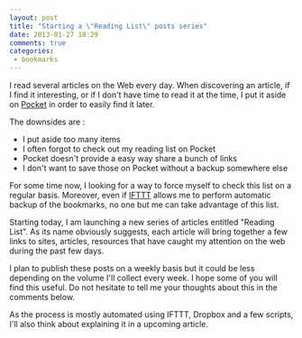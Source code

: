 ```yaml
---
layout: post
title: "Starting a \"Reading List\" posts series"
date: 2013-01-27 18:29
comments: true
categories: 
 - bookmarks
---
```


I read several articles on the Web every day.
When discovering an article, if I find it interesting, or if I don't have time to read it at the time, I put it aside on [Pocket][Pocket] in order to easily find it later. 

The downsides are :

 - I put aside too many items 
 - I often forgot to check out my reading list on Pocket
 - Pocket doesn't provide a easy way share a bunch of links
 - I don't want to save those on Pocket without a backup somewhere else

For some time now, I looking for a way to force myself to check this list on a regular basis. 
Moreover, even if [IFTTT][IFTTT] allows me to perform automatic backup of the bookmarks, no one but me can take advantage of this list.

Starting today, I am launching a new series of articles entitled "Reading List".
As its name obviously suggests, each article will bring together a few links to sites, articles, resources that have caught my attention on the web during the past few days. 

I plan to publish these posts on a weekly basis but it could be less depending on the volume I'll collect every week.
I hope some of you will find this useful.
Do not hesitate to tell me your thoughts about this in the comments below.

As the process is mostly automated using IFTTT, Dropbox and a few scripts, I'll also think about explaining it in a upcoming article.

[Pocket]: http://getpocket.com "Pocket"
[IFTTT]:  https://ifttt.com    "IF This Then That"
